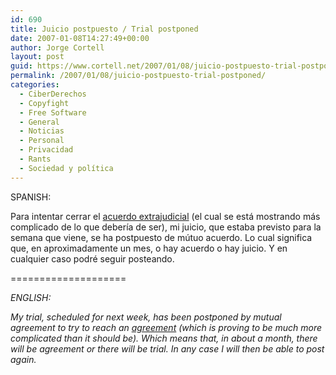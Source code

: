```yaml
---
id: 690
title: Juicio postpuesto / Trial postponed
date: 2007-01-08T14:27:49+00:00
author: Jorge Cortell
layout: post
guid: https://www.cortell.net/2007/01/08/juicio-postpuesto-trial-postponed/
permalink: /2007/01/08/juicio-postpuesto-trial-postponed/
categories:
  - CiberDerechos
  - Copyfight
  - Free Software
  - General
  - Noticias
  - Personal
  - Privacidad
  - Rants
  - Sociedad y polí­tica
---
```

SPANISH:

Para intentar cerrar el <a target="_blank" title="Post anunciando Acuerdo" href="https://www.cortell.net/2006/12/08/acuerdo-extrajudicial-out-of-court-settlement/">acuerdo extrajudicial</a> (el cual se está mostrando más complicado de lo que deberí­a de ser), mi juicio, que estaba previsto para la semana que viene, se ha postpuesto de mútuo acuerdo. Lo cual significa que, en aproximadamente un mes, o hay acuerdo o hay juicio. Y en cualquier caso podré seguir posteando.

====================

_ENGLISH:_

_My trial, scheduled for next week, has been postponed by mutual agreement to try to reach an <a target="_blank" title="Post announcing agreement" href="https://www.cortell.net/2006/12/08/acuerdo-extrajudicial-out-of-court-settlement/">agreement</a> (which is proving to be much more complicated than it should be). Which means that, in about a month, there will be agreement or there will be trial. In any case I will then be able to post again._